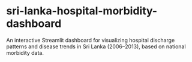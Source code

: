 # sri-lanka-hospital-morbidity-dashboard
An interactive Streamlit dashboard for visualizing hospital discharge patterns and disease trends in Sri Lanka (2006–2013), based on national morbidity data.
